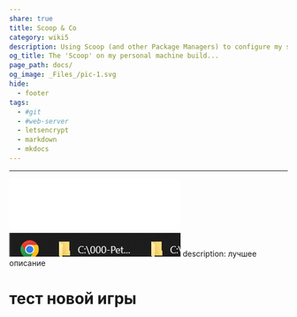 ```yaml
---
share: true
title: Scoop & Co
category: wiki5
description: Using Scoop (and other Package Managers) to configure my system
og_title: The 'Scoop' on my personal machine build...
page_path: docs/
og_image: _Files_/pic-1.svg
hide:
  - footer
tags:
  - #git
  - #web-server
  - letsencrypt
  - markdown
  - mkdocs
---
```

---

![](../_Files_/f4533c4f77028bdfd0f21387df18c827.png)
description: лучшее описание

# тест новой игры



<script async src="https://telegram.org/js/telegram-widget.js?21" data-telegram-post="foranalysts/4960" data-width="100%"></script>



